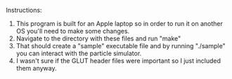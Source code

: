 Instructions:
1. This program is built for an Apple laptop so in order to run it on another OS you'll need to make some changes.
2. Navigate to the directory with these files and run "make"
3. That should create a "sample" executable file and by running "./sample" you can interact with the particle simulator.
4. I wasn't sure if the GLUT header files were important so I just included them anyway.